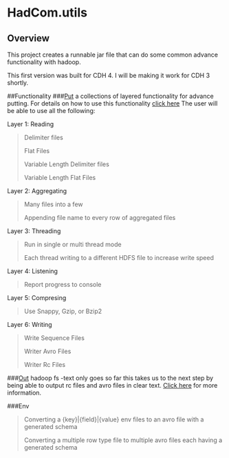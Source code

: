 # HadCom.utils
## Overview
This project creates a runnable jar file that can do some common advance functionality with hadoop.

This first version was built for CDH 4.  I will be making it work for CDH 3 shortly.

##Functionality
###[Put](wiki/Put-in-detail)
a collections of layered functionality for advance putting.  For details on how to use this functionality [click here](wiki/Put-in-detail) The user will be able to use all the following:


Layer 1: Reading
>Delimiter files
>
>Flat Files
>
>Variable Length Delimiter files
>
>Variable Length Flat Files

Layer 2: Aggregating
>Many files into a few
>
>Appending file name to every row of aggregated files

Layer 3: Threading
>Run in single or multi thread mode
>
>Each thread writing to a different HDFS file to increase write speed

Layer 4: Listening
>Report progress to console

Layer 5: Compresing
>Use Snappy, Gzip, or Bzip2

Layer 6: Writing
>Write Sequence Files
>
>Writer Avro Files
>
>Writer Rc Files

###[Out](wiki/Out-in-detail)
hadoop fs -text only goes so far this takes us to the next step by being able to output rc files and avro files in clear text.  [Click here](wiki/Out-in-detail) for more information.

###Env
>Converting a {key}|{field}|{value} env files to an avro file with a generated schema
>
>Converting a multiple row type file to multiple avro files each having a generated schema